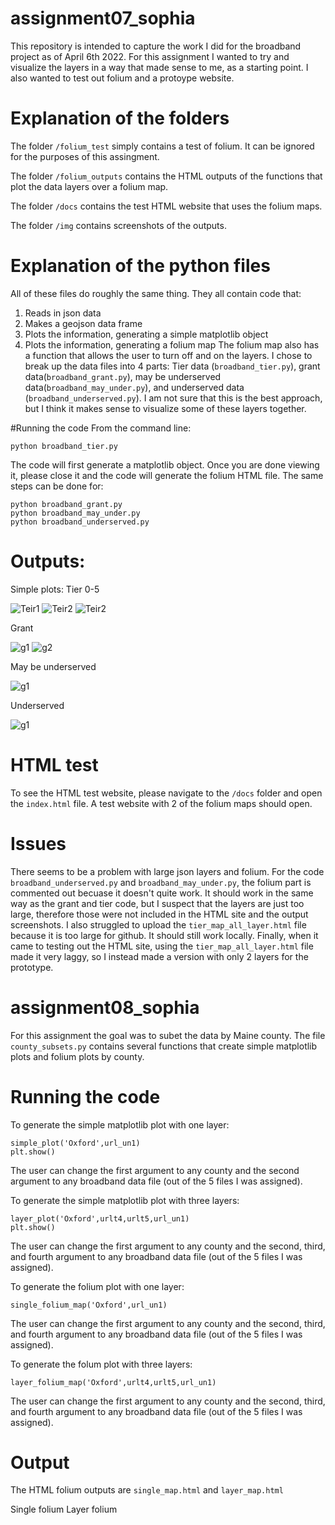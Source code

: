 # assignment07_sophia

This repository is intended to capture the work I did for the broadband project as of April 6th 2022. For this assignment I wanted to try and visualize the layers in a way that made sense to me, as a starting point. I also wanted to test out folium and a protoype website.

# Explanation of the folders

The folder <code>/folium_test</code> simply contains a test of folium. It can be ignored for the purposes of this assingment.  

The folder <code>/folium_outputs</code> contains the HTML outputs of the functions that plot the data layers over a folium map. 

The folder <code>/docs</code> contains the test HTML website that uses the folium maps.

The folder <code>/img</code> contains screenshots of the outputs.

# Explanation of the python files
All of these files do roughly the same thing. They all contain code that:
1. Reads in json data
2. Makes a geojson data frame
3. Plots the information, generating a simple matplotlib object
4. Plots the information, generating a folium map
The folium map also has a function that allows the user to turn off and on the layers.
I chose to break up the data files into 4 parts: Tier data (<code>broadband_tier.py</code>), grant data(<code>broadband_grant.py</code>), may be underserved data(<code>broadband_may_under.py</code>), and underserved data (<code>broadband_underserved.py</code>). I am not sure that this is the best approach, but I think it makes sense to visualize some of these layers together. 

#Running the code
From the command line:
```
python broadband_tier.py
```
The code will first generate a matplotlib object. Once you are done viewing it, please close it and the code will generate the folium HTML file.
The same steps can be done for: 
```
python broadband_grant.py
python broadband_may_under.py
python broadband_underserved.py
```
# Outputs:
Simple plots:
Tier 0-5

![Teir1](img/tier.png)
![Teir2](img/folium_5.png)
![Teir2](img/folium_2.png)

Grant

![g1](img/grant.png)
![g2](img/folium_grant.png)


May be underserved

![g1](img/may_be.png)

Underserved

![g1](img/under.png)

# HTML test
To see the HTML test website, please navigate to the <code>/docs</code> folder and open the <code>index.html</code> file. A test website with 2 of the folium maps should open.

# Issues
There seems to be a problem with large json layers and folium. For the code <code>broadband_underserved.py</code> and <code>broadband_may_under.py</code>, the folium part is commented out becuase it doesn't quite work. It should work in the same way as the grant and tier code, but I suspect that the layers are just too large, therefore those were not included in the HTML site and the output screenshots. I also struggled to upload the <code>tier_map_all_layer.html</code> file because it is too large for github. It should still work locally. Finally, when it came to testing out the HTML site, using the <code>tier_map_all_layer.html</code> file made it very laggy, so I instead made a version with only 2 layers for the prototype.

# assignment08_sophia

For this assignment the goal was to subet the data by Maine county. The file <code>county_subsets.py</code> contains several functions that create simple matplotlib plots and folium plots by county. 

# Running the code
To generate the simple matplotlib plot with one layer:
```
simple_plot('Oxford',url_un1)
plt.show()
```
The user can change the first argument to any county and the second argument to any broadband data file (out of the 5 files I was assigned).

To generate the simple matplotlib plot with three layers:
```
layer_plot('Oxford',urlt4,urlt5,url_un1)
plt.show()
```
The user can change the first argument to any county and the second, third, and fourth argument to any broadband data file (out of the 5 files I was assigned).

To generate the folium plot with one layer:
```
single_folium_map('Oxford',url_un1)
```
The user can change the first argument to any county and the second, third, and fourth argument to any broadband data file (out of the 5 files I was assigned).

To generate the folum plot with three layers:
```
layer_folium_map('Oxford',urlt4,urlt5,url_un1)
```
The user can change the first argument to any county and the second, third, and fourth argument to any broadband data file (out of the 5 files I was assigned).

# Output
The HTML folium outputs are <code>single_map.html</code> and <code>layer_map.html</code> 

Single folium
[](img/single.png)
Layer folium
[](img/single.png)
